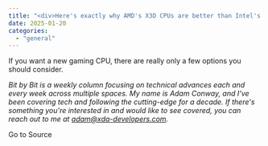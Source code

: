 ```yaml
---
title: "<div>Here's exactly why AMD's X3D CPUs are better than Intel's for gaming</div>"
date: 2025-01-20
categories: 
  - "general"
---
```


If you want a new gaming CPU, there are really only a few options you should consider.

_Bit by Bit_ _is a weekly column focusing on technical advances each and every week across multiple spaces. My name is Adam Conway, and I've been covering tech and following the cutting-edge for a decade. If there's something you're interested in and would like to see covered, you can reach out to me at adam@xda-developers.com._

Go to Source
